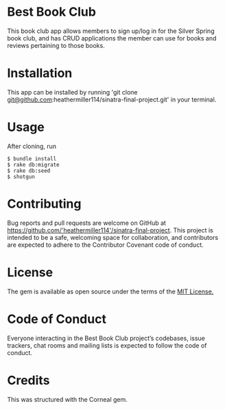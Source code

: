 # Best Book Club

This book club app allows members to sign up/log in for the Silver Spring book club, and has CRUD applications the member can use for books and reviews pertaining to those books.

# Installation

This app can be installed by running 'git clone git@github.com:heathermiller114/sinatra-final-project.git' in your terminal.

# Usage

After cloning, run
```
$ bundle install
$ rake db:migrate
$ rake db:seed
$ shotgun
```

# Contributing
Bug reports and pull requests are welcome on GitHub at https://github.com/'heathermiller114'/sinatra-final-project. This project is intended to be a safe, welcoming space for collaboration, and contributors are expected to adhere to the Contributor Covenant code of conduct.

# License
The gem is available as open source under the terms of the [MIT License.](https://opensource.org/licenses/MIT)

# Code of Conduct
Everyone interacting in the Best Book Club project’s codebases, issue trackers, chat rooms and mailing lists is expected to follow the code of conduct.

# Credits
This was structured with the Corneal gem.
